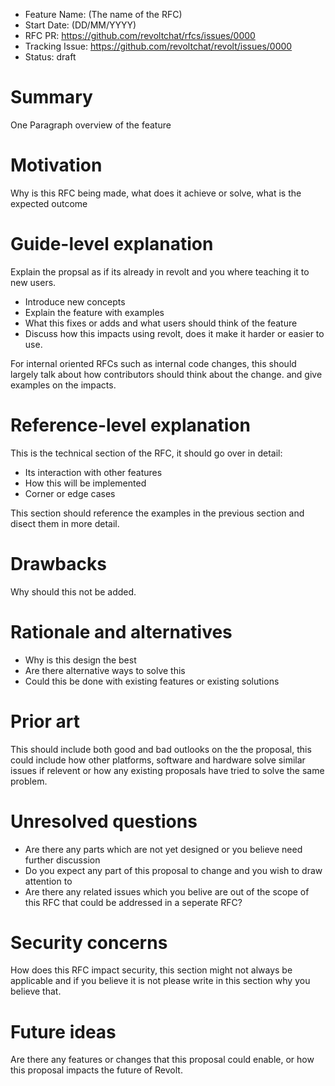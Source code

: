 - Feature Name: (The name of the RFC)
- Start Date: (DD/MM/YYYY)
- RFC PR: https://github.com/revoltchat/rfcs/issues/0000
- Tracking Issue: https://github.com/revoltchat/revolt/issues/0000
- Status: draft

# Summary

One Paragraph overview of the feature

# Motivation

Why is this RFC being made, what does it achieve or solve, what is the expected outcome

# Guide-level explanation

Explain the propsal as if its already in revolt and you where teaching it to new users.
- Introduce new concepts
- Explain the feature with examples
- What this fixes or adds and what users should think of the feature
- Discuss how this impacts using revolt, does it make it harder or easier to use.

For internal oriented RFCs such as internal code changes, this should largely talk about how contributors should think about the change. and give examples on the impacts.

# Reference-level explanation

This is the technical section of the RFC, it should go over in detail:
- Its interaction with other features
- How this will be implemented
- Corner or edge cases

This section should reference the examples in the previous section and disect them in more detail.

# Drawbacks

Why should this not be added.

# Rationale and alternatives

- Why is this design the best
- Are there alternative ways to solve this
- Could this be done with existing features or existing solutions

# Prior art

This should include both good and bad outlooks on the the proposal, this could include how other platforms, software and hardware solve similar issues if relevent or how any existing proposals have tried to solve the same problem.

# Unresolved questions

- Are there any parts which are not yet designed or you believe need further discussion
- Do you expect any part of this proposal to change and you wish to draw attention to
- Are there any related issues which you belive are out of the scope of this RFC that could be addressed in a seperate RFC?

# Security concerns

How does this RFC impact security, this section might not always be applicable and if you believe it is not please write in this section why you believe that.

# Future ideas

Are there any features or changes that this proposal could enable, or how this proposal impacts the future of Revolt.
